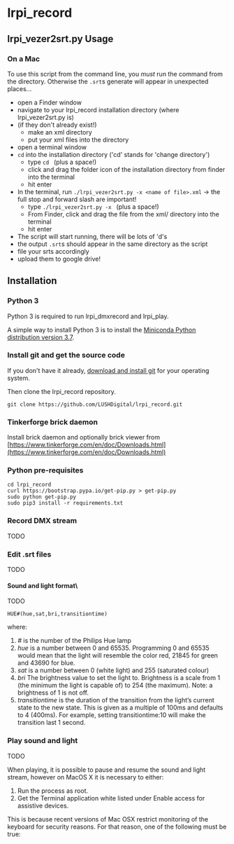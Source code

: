 # lrpi_record

## lrpi_vezer2srt.py Usage

### On a Mac

To use this script from the command line, you _must_ run the command from the directory. Otherwise the `.srt`s generate will appear in unexpected places...

- open a Finder window
- navigate to your lrpi_record installation directory (where lrpi_vezer2srt.py is)
- (if they don't already exist!)
    - make an xml directory
    - put your xml files into the directory
- open a terminal window
- `cd` into the installation directory ('cd' stands for 'change directory')
    - type `cd ` (plus a space!)
    - click and drag the folder icon of the installation directory from finder into the terminal
    - hit enter 
- In the terminal, run `./lrpi_vezer2srt.py -x <name of file>.xml` -> the full stop and forward slash are important!
    - type `./lrpi_vezer2srt.py -x ` (plus a space!)
    - From Finder, click and drag the file from the xml/ directory into the terminal
    - hit enter
- The script will start running, there will be lots of 'd's
- the output `.srt`s should appear in the same directory as the script
- file your srts accordingly
- upload them to google drive! 

## Installation

### Python 3

Python 3 is required to run lrpi_dmxrecord and lrpi_play.

A simple way to install Python 3 is to install the [Miniconda Python distribution version 3.7](https://conda.io/miniconda.html).

### Install git and get the source code

If you don't have it already, [download and install git](https://git-scm.com/downloads) for your operating system.

Then clone the lrpi_record repository.

```
git clone https://github.com/LUSHDigital/lrpi_record.git
```


### Tinkerforge brick daemon

Install brick daemon and optionally brick viewer from [https://www.tinkerforge.com/en/doc/Downloads.html](https://www.tinkerforge.com/en/doc/Downloads.html)

### Python pre-requisites

```
cd lrpi_record
curl https://bootstrap.pypa.io/get-pip.py > get-pip.py
sudo python get-pip.py
sudo pip3 install -r requirements.txt
```

### Record DMX stream

TODO

### Edit .srt files

TODO

#### Sound and light format\

TODO

```
HUE#(hue,sat,bri,transitiontime)
```

where:

1. *#* is the number of the Philips Hue lamp
2. *hue* is a number between 0 and 65535. Programming 0 and 65535 would mean that the light will resemble the color red, 21845 for green and 43690 for blue.
3. *sat* is a number between 0 (white light) and 255 (saturated colour)
4. *bri* The brightness value to set the light to. Brightness is a scale from 1 (the minimum the light is capable of) to 254 (the maximum). Note: a brightness of 1 is not off.
5. *transitiontime* is the duration of the transition from the light’s current state to the new state. This is given as a multiple of 100ms and defaults to 4 (400ms). For example, setting transitiontime:10 will make the transition last 1 second.



### Play sound and light

TODO

When playing, it is possible to pause and resume the sound and light stream, however on MacOS X it is necessary to either:

1. Run the process as root.
2. Get the Terminal application white listed under Enable access for assistive devices.

This is because recent versions of Mac OSX restrict monitoring of the keyboard for security reasons. For that reason, one of the following must be true:

